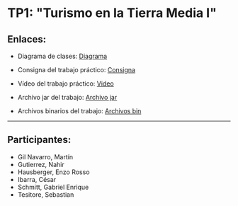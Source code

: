 # TP1: "Turismo en la Tierra Media I"



## **Enlaces:**

-   Diagrama de clases:
[Diagrama](https://drive.google.com/file/d/1Gq1Rzi3rHHJniuVKsIKMCb80ir3C_Q6z/view?usp=sharing)


-   Consigna del trabajo práctico:
[Consigna](https://docs.google.com/document/d/1-_aKjwtkNk7tNu9_ZOORiytNQixHyI970eD7UIiRGdw/edit#heading=h.jjfr54i8xtfr)


-   Vídeo del trabajo práctico:
[Video](https://youtu.be/krbC9tXdRpo)


-   Archivo jar del trabajo:
[Archivo jar](https://drive.google.com/file/d/1tLMwf3s-eLCNlQD_6oOahNboMSxXIqzr/view?usp=sharing)


-   Archivos binarios del trabajo:
[Archivos bin](https://drive.google.com/drive/folders/1sTAhm1lhMfWalp05o_wH9wZO88MTpAga?usp=sharing)


___
**Participantes:**
-

-   Gil Navarro, Martín
-   Gutierrez, Nahir
-   Hausberger, Enzo Rosso
-   Ibarra, César
-   Schmitt, Gabriel Enrique
-   Tesitore, Sebastian

